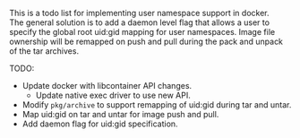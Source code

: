 This is a todo list for implementing user namespace support in docker.  
The general solution is to add a daemon level flag that allows a user to specify the 
global root uid:gid mapping for user namespaces.  Image file ownership will be remapped 
on push and pull during the pack and unpack of the tar archives.


TODO:

* Update docker with libcontainer API changes.
    - Update native exec driver to use new API.
* Modify `pkg/archive` to support remapping of uid:gid during tar and untar.
* Map uid:gid on tar and untar for image push and pull.
* Add daemon flag for uid:gid specification.
